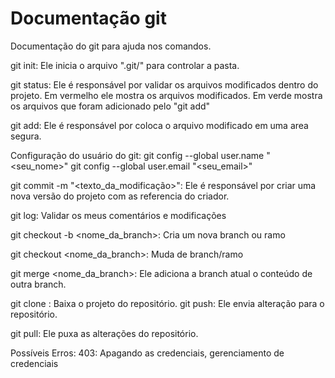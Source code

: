 # Documentação git

Documentação do git para ajuda nos comandos.

git init: Ele inicia o arquivo ".git/" para controlar a pasta.

git status:
Ele é responsável por validar os arquivos modificados dentro do projeto.
Em vermelho ele mostra os arquivos modificados.
Em verde mostra os arquivos que foram adicionado pelo "git add"

git add: Ele é responsável por coloca o arquivo modificado em uma area segura.

Configuração do usuário do git:
git config --global user.name "<seu_nome>"
git config --global user.email "<seu_email>"

git commit -m "<texto_da_modificação>": Ele é responsável por criar uma nova versão do projeto com as referencia do criador.

git log: Validar os meus comentários e modificações

git checkout -b <nome_da_branch>: Cria um nova branch ou ramo 

git checkout <nome_da_branch>: Muda de branch/ramo

git merge <nome_da_branch>: Ele adiciona a branch atual o conteúdo de outra branch.

git clone <url>: Baixa o projeto do repositório.
git push: Ele envia alteração para o repositório.

git pull: Ele puxa as alterações do repositório.

Possíveis Erros:
403: Apagando as credenciais, gerenciamento de credenciais
